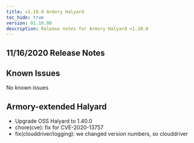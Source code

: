 ```yaml
---
title: v1.10.0 Armory Halyard
toc_hide: true
version: 01.10.00
description: Release notes for Armory Halyard v1.10.0
---
```


## 11/16/2020 Release Notes

## Known Issues
No known issues

## Armory-extended Halyard

- Upgrade OSS Halyard to 1.40.0
- chore(cve): fix for CVE-2020-13757
- fix(clouddriver/logging): we changed version numbers, so clouddriver
